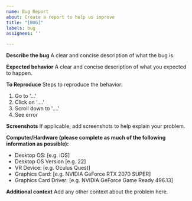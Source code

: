 ```yaml
---
name: Bug Report
about: Create a report to help us improve
title: "[BUG]"
labels: bug
assignees: ''

---
```


**Describe the bug**
A clear and concise description of what the bug is.

**Expected behavior**
A clear and concise description of what you expected to happen.

**To Reproduce**
Steps to reproduce the behavior:
1. Go to '...'
2. Click on '....'
3. Scroll down to '....'
4. See error

**Screenshots**
If applicable, add screenshots to help explain your problem.

**Computer/Hardware (please complete as much of the following information as possible):**
 - Desktop OS: [e.g. iOS]
 - Desktop OS Version [e.g. 22]
 - VR Device: [e.g. Oculus Quest]
 - Graphics Card: [e.g. NVIDIA GeForce RTX 2070 SUPER]
 - Graphics Card Driver: [e.g. NVIDIA GeForce Game Ready 496.13]

**Additional context**
Add any other context about the problem here.
